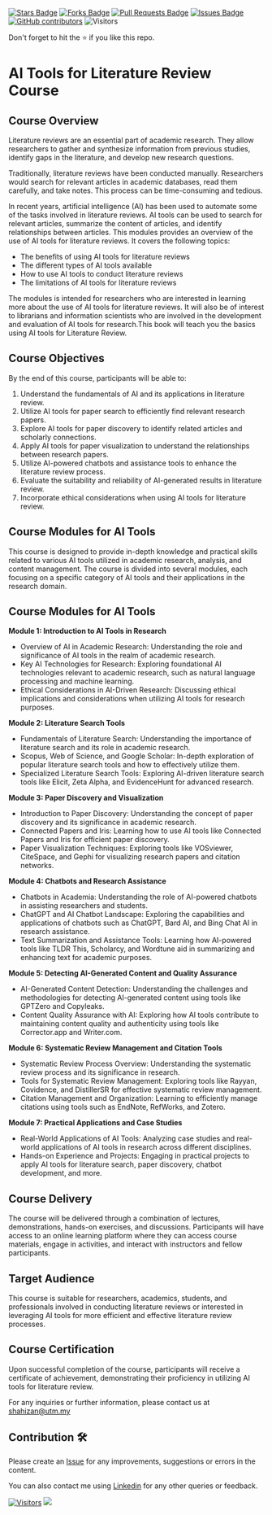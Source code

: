 <a href="https://github.com/drshahizan/courses/stargazers"><img src="https://img.shields.io/github/stars/drshahizan/courses" alt="Stars Badge"/></a>
<a href="https://github.com/drshahizan/courses/network/members"><img src="https://img.shields.io/github/forks/drshahizan/courses" alt="Forks Badge"/></a>
<a href="https://github.com/drshahizan/courses/pulls"><img src="https://img.shields.io/github/issues-pr/drshahizan/courses" alt="Pull Requests Badge"/></a>
<a href="https://github.com/drshahizan/courses/issues"><img src="https://img.shields.io/github/issues/drshahizan/courses" alt="Issues Badge"/></a>
<a href="https://github.com/drshahizan/courses/graphs/contributors"><img alt="GitHub contributors" src="https://img.shields.io/github/contributors/drshahizan/courses?color=2b9348"></a>
![Visitors](https://api.visitorbadge.io/api/visitors?path=https%3A%2F%2Fgithub.com%2Fdrshahizan%2Fcourses&labelColor=%23d9e3f0&countColor=%23697689&style=flat)

Don't forget to hit the :star: if you like this repo.

# AI Tools for Literature Review Course

## Course Overview
Literature reviews are an essential part of academic research. They allow researchers to gather and synthesize information from previous studies, identify gaps in the literature, and develop new research questions.

Traditionally, literature reviews have been conducted manually. Researchers would search for relevant articles in academic databases, read them carefully, and take notes. This process can be time-consuming and tedious.

In recent years, artificial intelligence (AI) has been used to automate some of the tasks involved in literature reviews. AI tools can be used to search for relevant articles, summarize the content of articles, and identify relationships between articles.
This modules provides an overview of the use of AI tools for literature reviews. It covers the following topics:
- The benefits of using AI tools for literature reviews
- The different types of AI tools available
- How to use AI tools to conduct literature reviews
- The limitations of AI tools for literature reviews

The modules is intended for researchers who are interested in learning more about the use of AI tools for literature reviews. It will also be of interest to librarians and information scientists who are involved in the development and evaluation of AI tools for research.This book will teach you the basics using AI tools for Literature Review.

## Course Objectives
By the end of this course, participants will be able to:

1. Understand the fundamentals of AI and its applications in literature review.
2. Utilize AI tools for paper search to efficiently find relevant research papers.
3. Explore AI tools for paper discovery to identify related articles and scholarly connections.
4. Apply AI tools for paper visualization to understand the relationships between research papers.
5. Utilize AI-powered chatbots and assistance tools to enhance the literature review process.
6. Evaluate the suitability and reliability of AI-generated results in literature review.
7. Incorporate ethical considerations when using AI tools for literature review.

## Course Modules for AI Tools

This course is designed to provide in-depth knowledge and practical skills related to various AI tools utilized in academic research, analysis, and content management. The course is divided into several modules, each focusing on a specific category of AI tools and their applications in the research domain.

## Course Modules for AI Tools

**Module 1: Introduction to AI Tools in Research**

- Overview of AI in Academic Research: Understanding the role and significance of AI tools in the realm of academic research.
- Key AI Technologies for Research: Exploring foundational AI technologies relevant to academic research, such as natural language processing and machine learning.
- Ethical Considerations in AI-Driven Research: Discussing ethical implications and considerations when utilizing AI tools for research purposes.

**Module 2: Literature Search Tools**

- Fundamentals of Literature Search: Understanding the importance of literature search and its role in academic research.
- Scopus, Web of Science, and Google Scholar: In-depth exploration of popular literature search tools and how to effectively utilize them.
- Specialized Literature Search Tools: Exploring AI-driven literature search tools like Elicit, Zeta Alpha, and EvidenceHunt for advanced research.

**Module 3: Paper Discovery and Visualization**

- Introduction to Paper Discovery: Understanding the concept of paper discovery and its significance in academic research.
- Connected Papers and Iris: Learning how to use AI tools like Connected Papers and Iris for efficient paper discovery.
- Paper Visualization Techniques: Exploring tools like VOSviewer, CiteSpace, and Gephi for visualizing research papers and citation networks.

**Module 4: Chatbots and Research Assistance**

- Chatbots in Academia: Understanding the role of AI-powered chatbots in assisting researchers and students.
- ChatGPT and AI Chatbot Landscape: Exploring the capabilities and applications of chatbots such as ChatGPT, Bard AI, and Bing Chat AI in research assistance.
- Text Summarization and Assistance Tools: Learning how AI-powered tools like TLDR This, Scholarcy, and Wordtune aid in summarizing and enhancing text for academic purposes.

**Module 5: Detecting AI-Generated Content and Quality Assurance**

- AI-Generated Content Detection: Understanding the challenges and methodologies for detecting AI-generated content using tools like GPTZero and Copyleaks.
- Content Quality Assurance with AI: Exploring how AI tools contribute to maintaining content quality and authenticity using tools like Corrector.app and Writer.com.

**Module 6: Systematic Review Management and Citation Tools**

- Systematic Review Process Overview: Understanding the systematic review process and its significance in research.
- Tools for Systematic Review Management: Exploring tools like Rayyan, Covidence, and DistillerSR for effective systematic review management.
- Citation Management and Organization: Learning to efficiently manage citations using tools such as EndNote, RefWorks, and Zotero.

**Module 7: Practical Applications and Case Studies**

- Real-World Applications of AI Tools: Analyzing case studies and real-world applications of AI tools in research across different disciplines.
- Hands-on Experience and Projects: Engaging in practical projects to apply AI tools for literature search, paper discovery, chatbot development, and more.

## Course Delivery
The course will be delivered through a combination of lectures, demonstrations, hands-on exercises, and discussions. Participants will have access to an online learning platform where they can access course materials, engage in activities, and interact with instructors and fellow participants.

## Target Audience
This course is suitable for researchers, academics, students, and professionals involved in conducting literature reviews or interested in leveraging AI tools for more efficient and effective literature review processes.

## Course Certification
Upon successful completion of the course, participants will receive a certificate of achievement, demonstrating their proficiency in utilizing AI tools for literature review.

For any inquiries or further information, please contact us at shahizan@utm.my

## Contribution 🛠️
Please create an [Issue](https://github.com/drshahizan/courses/issues) for any improvements, suggestions or errors in the content.

You can also contact me using [Linkedin](https://www.linkedin.com/in/drshahizan/) for any other queries or feedback.

[![Visitors](https://api.visitorbadge.io/api/visitors?path=https%3A%2F%2Fgithub.com%2Fdrshahizan&labelColor=%23697689&countColor=%23555555&style=plastic)](https://visitorbadge.io/status?path=https%3A%2F%2Fgithub.com%2Fdrshahizan)
![](https://hit.yhype.me/github/profile?user_id=81284918)
